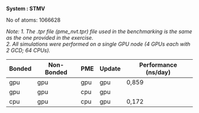 **System : STMV**

No of atoms: 1066628

*Note: 1. The .tpr file (pme_nvt.tpr) file used in the benchmarking is the same as the one provided in the exercise.</br>*
*2. All simulations were performed on a single GPU node (4 GPUs each with 2 GCD; 64 CPUs).* 


| Bonded | Non-Bonded |   PME   |   Update  |  Performance (ns/day) |
| -------|------------|---------|-----------|-----------------------|
|  gpu   |    gpu     |   gpu   |    gpu    |    0,859              |
|  gpu   |    gpu     |   cpu   |    gpu    |                       |
|  cpu   |    gpu     |   cpu   |    gpu    |    0,172              |
